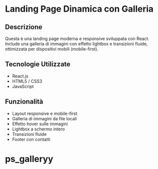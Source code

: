 #  Landing Page Dinamica con Galleria

##  Descrizione
Questa è una landing page moderna e responsive sviluppata con React. Include una galleria di immagini con effetto lightbox e transizioni fluide, ottimizzata per dispositivi mobili (mobile-first).

##  Tecnologie Utilizzate
- React.js
- HTML5 / CSS3
- JavaScript

##  Funzionalità
- Layout responsive e mobile-first
- Galleria di immagini da file locali
- Effetto hover sulle immagini
- Lightbox a schermo intero
- Transizioni fluide
- Footer con contatti

# ps_galleryy
